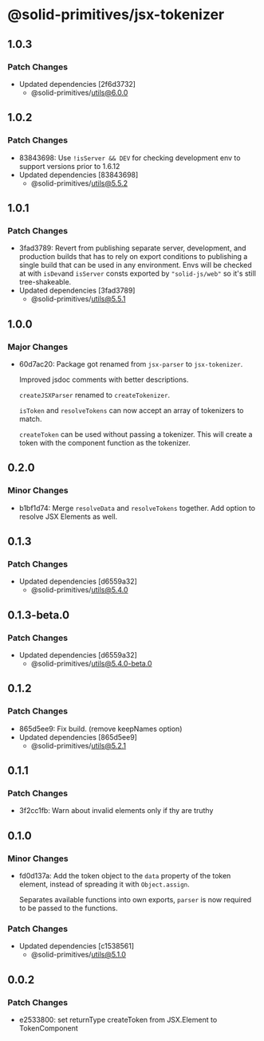 # @solid-primitives/jsx-tokenizer

## 1.0.3

### Patch Changes

- Updated dependencies [2f6d3732]
  - @solid-primitives/utils@6.0.0

## 1.0.2

### Patch Changes

- 83843698: Use `!isServer && DEV` for checking development env to support versions prior to 1.6.12
- Updated dependencies [83843698]
  - @solid-primitives/utils@5.5.2

## 1.0.1

### Patch Changes

- 3fad3789: Revert from publishing separate server, development, and production builds that has to rely on export conditions
  to publishing a single build that can be used in any environment.
  Envs will be checked at with `isDev`and `isServer` consts exported by `"solid-js/web"` so it's still tree-shakeable.
- Updated dependencies [3fad3789]
  - @solid-primitives/utils@5.5.1

## 1.0.0

### Major Changes

- 60d7ac20: Package got renamed from `jsx-parser` to `jsx-tokenizer`.

  Improved jsdoc comments with better descriptions.

  `createJSXParser` renamed to `createTokenizer`.

  `isToken` and `resolveTokens` can now accept an array of tokenizers to match.

  `createToken` can be used without passing a tokenizer. This will create a token with the component function as the tokenizer.

## 0.2.0

### Minor Changes

- b1bf1d74: Merge `resolveData` and `resolveTokens` together. Add option to resolve JSX Elements as well.

## 0.1.3

### Patch Changes

- Updated dependencies [d6559a32]
  - @solid-primitives/utils@5.4.0

## 0.1.3-beta.0

### Patch Changes

- Updated dependencies [d6559a32]
  - @solid-primitives/utils@5.4.0-beta.0

## 0.1.2

### Patch Changes

- 865d5ee9: Fix build. (remove keepNames option)
- Updated dependencies [865d5ee9]
  - @solid-primitives/utils@5.2.1

## 0.1.1

### Patch Changes

- 3f2cc1fb: Warn about invalid elements only if thy are truthy

## 0.1.0

### Minor Changes

- fd0d137a: Add the token object to the `data` property of the token element, instead of spreading it with `Object.assign`.

  Separates available functions into own exports, `parser` is now required to be passed to the functions.

### Patch Changes

- Updated dependencies [c1538561]
  - @solid-primitives/utils@5.1.0

## 0.0.2

### Patch Changes

- e2533800: set returnType createToken from JSX.Element to TokenComponent<Token>
